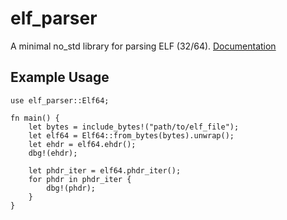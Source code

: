 # elf_parser
A minimal no_std library for parsing ELF (32/64).
[Documentation](https://docs.rs/elf_parser/0.1.1/elf_parser/)

## Example Usage
```
use elf_parser::Elf64;
 
fn main() {
    let bytes = include_bytes!("path/to/elf_file");
    let elf64 = Elf64::from_bytes(bytes).unwrap();
    let ehdr = elf64.ehdr();
    dbg!(ehdr);
     
    let phdr_iter = elf64.phdr_iter();
    for phdr in phdr_iter {      
        dbg!(phdr);
    }
}
```